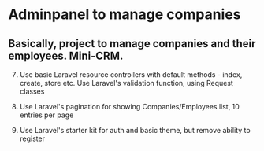 # Adminpanel to manage companies

## Basically, project to manage companies and their employees. Mini-CRM.


7. Use basic Laravel resource controllers with default methods - index, create, store etc.
Use Laravel's validation function, using Request classes

8. Use Laravel's pagination for showing Companies/Employees list, 10 entries per page

9. Use Laravel's starter kit for auth and basic theme, but remove ability to register
